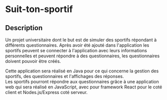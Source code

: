 # Suit-ton-sportif

## Description
Un projet universitaire dont le but est de simuler des sportifs répondant à différents questionnaires.  Après avoir été ajouté dans l'application les sportifs peuvent se connecter à l'application avec leurs informations personnelles et peuvent répondre à des questionnaires, les questionnaires doivent pouvoir être créés. 

Cette application sera réalisé en Java pour ce qui concerne la gestion des sportifs, des questionnaires et l'affichages des réponses.  
Les sportifs pourront répondre aux questionnaires grâce à une application web qui sera réalisé en JavaScript, avec pour framework React pour le coté client et Nodes.js/Express coté serveur.

